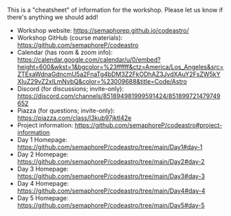 This is a "cheatsheet" of information for the workshop. Please let us know if there's anything we should add!

- Workshop website: https://semaphorep.github.io/codeastro/
- Workshop GitHub (course materials): https://github.com/semaphoreP/codeastro
- Calendar (has room & zoom info): https://calendar.google.com/calendar/u/0/embed?height=600&wkst=1&bgcolor=%23ffffff&ctz=America/Los_Angeles&src=ZTExaWdnaGdncmU5a2FnaTg4bDM3Z2FkODhAZ3JvdXAuY2FsZW5kYXIuZ29vZ2xlLmNvbQ&color=%23009688&title=Code/Astro
- Discord (for discussions; invite-only): https://discord.com/channels/851894981999591424/851899721479749652
- Piazza (for questions; invite-only): https://piazza.com/class/l3kub97jktl42e
- Project information: https://github.com/semaphoreP/codeastro#project-information
- Day 1 Homepage: https://github.com/semaphoreP/codeastro/tree/main/Day1#day-1
- Day 2 Homepage: https://github.com/semaphoreP/codeastro/tree/main/Day2#day-2
- Day 3 Homepage: https://github.com/semaphoreP/codeastro/tree/main/Day3#day-3
- Day 4 Homepage: https://github.com/semaphoreP/codeastro/tree/main/Day4#day-4
- Day 5 Homepage: https://github.com/semaphoreP/codeastro/tree/main/Day5#day-5